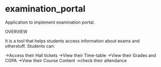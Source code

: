 # examination_portal
Application to implement examination portal.

OVERVIEW 

It is a tool that helps students access information about exams and otherstuff. 
Students can: 

->Access their Hall tickets 
->View their Time-table 
->View their Grades and CGPA 
->View their Course Content 
->check their attendance 
